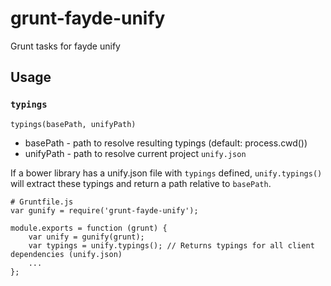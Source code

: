 # grunt-fayde-unify
Grunt tasks for fayde unify

## Usage

### `typings`

`typings(basePath, unifyPath)`
- basePath - path to resolve resulting typings (default: process.cwd())
- unifyPath - path to resolve current project `unify.json`

If a bower library has a unify.json file with `typings` defined, `unify.typings()` will extract these typings and return a path relative to `basePath`.

```
# Gruntfile.js
var gunify = require('grunt-fayde-unify');

module.exports = function (grunt) {
    var unify = gunify(grunt);
    var typings = unify.typings(); // Returns typings for all client dependencies (unify.json)
    ...
};
```
